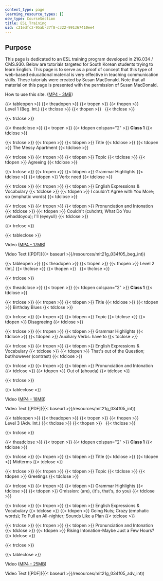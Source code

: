 ```yaml
---
content_type: page
learning_resource_types: []
ocw_type: CourseSection
title: ESL Training
uid: c21edfc2-95ab-37f8-c322-991367410ee4
---
```


Purpose
-------

This page is dedicated to an ESL training program developed in 21G.034 / CMS.930. Below are tutorials targeted for South Korean students trying to learn English. This page is to serve as a proof of concept that this type of web-based educational material is very effective in teaching communication skills. These tutorials were created by Susan MacDonald. Note that all material on this page is presented with the permission of Susan MacDonald.

How to use this site. ([MP4 - 3MB](http://archive.org/download/MIT21F.034F05/ocw-21f-034-susan-intro-how-to-220k.mp4))

{{< tableopen >}}
{{< theadopen >}}
{{< tropen >}}
{{< thopen >}}
Level 1 (Beg. Int.)
{{< thclose >}}
{{< thopen >}}
 
{{< thclose >}}

{{< trclose >}}

{{< theadclose >}}
{{< tropen >}}
{{< tdopen colspan="2" >}}
**Class 1**
{{< tdclose >}}

{{< trclose >}}
{{< tropen >}}
{{< tdopen >}}
Title
{{< tdclose >}}
{{< tdopen >}}
The Messy Apartment
{{< tdclose >}}

{{< trclose >}}
{{< tropen >}}
{{< tdopen >}}
Topic
{{< tdclose >}}
{{< tdopen >}}
Agreeing
{{< tdclose >}}

{{< trclose >}}
{{< tropen >}}
{{< tdopen >}}
Grammar Highlights
{{< tdclose >}}
{{< tdopen >}}
Verb: need
{{< tdclose >}}

{{< trclose >}}
{{< tropen >}}
{{< tdopen >}}
English Expressions & Vocabulary
{{< tdclose >}}
{{< tdopen >}}
I couldn't Agree with You More; so (emphatic words)
{{< tdclose >}}

{{< trclose >}}
{{< tropen >}}
{{< tdopen >}}
Pronunciation and Intonation
{{< tdclose >}}
{{< tdopen >}}
Couldn't (cuhdnt); What Do You (whaddoyou); I'll (eyeyull)
{{< tdclose >}}

{{< trclose >}}

{{< tableclose >}}

Video ([MP4 - 17MB](http://www.archive.org/download/MIT21F.034F05/ocw-21f-034-susan-beg-int-esl-class-1-220k.mp4))

Video Text ([PDF]({{< baseurl >}}/resources/mit21g_034f05_beg_int))

{{< tableopen >}}
{{< theadopen >}}
{{< tropen >}}
{{< thopen >}}
Level 2 (Int.)
{{< thclose >}}
{{< thopen >}}
 
{{< thclose >}}

{{< trclose >}}

{{< theadclose >}}
{{< tropen >}}
{{< tdopen colspan="2" >}}
**Class 1**
{{< tdclose >}}

{{< trclose >}}
{{< tropen >}}
{{< tdopen >}}
Title
{{< tdclose >}}
{{< tdopen >}}
Birthday Blues
{{< tdclose >}}

{{< trclose >}}
{{< tropen >}}
{{< tdopen >}}
Topic
{{< tdclose >}}
{{< tdopen >}}
Disagreeing
{{< tdclose >}}

{{< trclose >}}
{{< tropen >}}
{{< tdopen >}}
Grammar Highlights
{{< tdclose >}}
{{< tdopen >}}
Auxiliary Verbs: have to
{{< tdclose >}}

{{< trclose >}}
{{< tropen >}}
{{< tdopen >}}
English Expressions & Vocabulary
{{< tdclose >}}
{{< tdopen >}}
That's out of the Question; but/however (contrast)
{{< tdclose >}}

{{< trclose >}}
{{< tropen >}}
{{< tdopen >}}
Pronunciation and Intonation
{{< tdclose >}}
{{< tdopen >}}
Out of (ahouda)
{{< tdclose >}}

{{< trclose >}}

{{< tableclose >}}

Video ([MP4 - 18MB](http://www.archive.org/download/MIT21F.034F05/ocw-21f-034-susan-int-eslclass-1-220k.mp4))

Video Text ([PDF]({{< baseurl >}}/resources/mit21g_034f05_int))

{{< tableopen >}}
{{< theadopen >}}
{{< tropen >}}
{{< thopen >}}
Level 3 (Adv. Int.)
{{< thclose >}}
{{< thopen >}}
 
{{< thclose >}}

{{< trclose >}}

{{< theadclose >}}
{{< tropen >}}
{{< tdopen colspan="2" >}}
**Class 1**
{{< tdclose >}}

{{< trclose >}}
{{< tropen >}}
{{< tdopen >}}
Title
{{< tdclose >}}
{{< tdopen >}}
Midterms
{{< tdclose >}}

{{< trclose >}}
{{< tropen >}}
{{< tdopen >}}
Topic
{{< tdclose >}}
{{< tdopen >}}
Greetings
{{< tdclose >}}

{{< trclose >}}
{{< tropen >}}
{{< tdopen >}}
Grammar Highlights
{{< tdclose >}}
{{< tdopen >}}
Omission: (are), (it's, that's, do you)
{{< tdclose >}}

{{< trclose >}}
{{< tropen >}}
{{< tdopen >}}
English Expressions & Vocabulary
{{< tdclose >}}
{{< tdopen >}}
Going Nuts; Crazy (emphatic words); To Pull an All-nighter; Sounds Like a Plan
{{< tdclose >}}

{{< trclose >}}
{{< tropen >}}
{{< tdopen >}}
Pronunciation and Intonation
{{< tdclose >}}
{{< tdopen >}}
Rising Intonation-Maybe Just a Few Hours?
{{< tdclose >}}

{{< trclose >}}

{{< tableclose >}}

Video ([MP4 - 25MB](http://www.archive.org/download/MIT21F.034F05/ocw-21f-034-susan-adv-int-class-1-220k.mp4))

Video Text ([PDF]({{< baseurl >}}/resources/mit21g_034f05_adv_int))